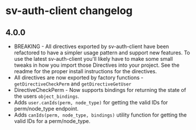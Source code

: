 # sv-auth-client changelog

## 4.0.0

* BREAKING - All directives exported by sv-auth-client have been refactored to have a simpler usage pattern and support new features. To use the latest sv-auth-client you'll likely have to make some small tweaks in how you import those Directives into your project. See the readme for the proper install instructions for the directives.
* All directives are now exported by factory functions - `getDirectiveCheckPerm` and `getDirectiveGetUser`
* DirectiveCheckPerm - Now supports bindings for returning the state of the users `object_bindings`.
* Adds `user.canIds(perm, node_type)` for getting the valid IDs for perm/node_type endpoint.
* Adds `canIds(perm, node_type, bindings)` utility function for getting the valid IDs for a perm/node_type.